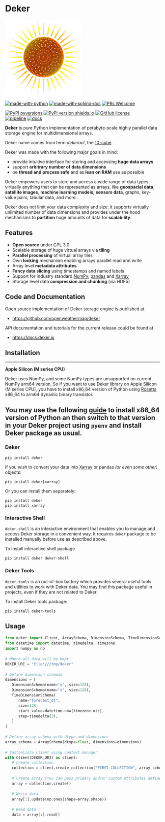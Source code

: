 # Deker
![image](docs/deker/images/logo_50.png)

[![made-with-python](https://img.shields.io/badge/Made%20with-Python-1f425f.svg)](https://www.python.org/)
[![made-with-sphinx-doc](https://img.shields.io/badge/Made%20with-Sphinx-1f425f.svg)](https://www.sphinx-doc.org/)
[![PRs Welcome](https://img.shields.io/badge/PRs-welcome-brightgreen.svg?style=flat-square)](http://makeapullrequest.com)

[![PyPI pyversions](https://img.shields.io/pypi/pyversions/deker.svg)](https://pypi.python.org/pypi/deker/)
[![PyPI version shields.io](https://img.shields.io/pypi/v/deker.svg)](https://pypi.python.org/pypi/deker/)
[![GitHub license](https://badgen.net/github/license/openweathermap/deker)](https://github.com/openweathermap/deker/blob/main/LICENSE)  
[![pipeline](https://github.com/openweathermap/deker/actions/workflows/on_release.yml/badge.svg)](https://github.com/openweathermap/deker/actions/workflows/on_release.yml)
[![docs](https://github.com/openweathermap/deker/actions/workflows/on_release.yml/badge.svg)](https://github.com/openweathermap/deker/actions/workflows/on_release.yml)

**Deker** is pure Python implementation of petabyte-scale highly parallel data storage engine for
multidimensional arrays.

Deker name comes from term *dekeract*, the [10-cube](https://en.wikipedia.org/wiki/10-cube).

Deker was made with the following major goals in mind:

   * provide intuitive interface for storing and accessing **huge data arrays**
   * support **arbitrary number of data dimensions**
   * be **thread and process safe** and as **lean on RAM** use as possible

Deker empowers users to store and access a wide range of data types, virtually anything that can be
represented as arrays, like **geospacial data**, **satellite images**, **machine learning models**,
**sensors data**, graphs, key-value pairs, tabular data, and more.

Deker does not limit your data complexity and size: it supports virtually unlimited number of data
dimensions and provides under the hood mechanisms to **partition** huge amounts of data for
**scalability**.

## Features

* **Open source** under GPL 3.0
* Scalable storage of huge virtual arrays via **tiling**
* **Parallel processing** of virtual array tiles
* Own **locking** mechanism enabling arrays parallel read and write
* Array level **metadata attributes**
* **Fancy data slicing** using timestamps and named labels
* Support for industry standard [NumPy](https://numpy.org/doc/stable/), [pandas](https://pandas.pydata.org/docs/) and 
[Xarray](https://docs.xarray.dev/en/stable/)
* Storage level data **compression and chunking** (via HDF5)


## Code and Documentation

Open source implementation of Deker storage engine is published at

  * https://github.com/openweathermap/deker

API documentation and tutorials for the current release could be found at

  * https://docs.deker.io


## Installation

---
**Apple Silicon (M series CPU)**

Deker uses NumPy, and some NumPy types are unsupported on current NumPy arm64 version. So if you
want to use Deker library on Apple Silicon (M series CPU), you have to install x86_64 version of
Python using 
[Rosetta](https://developer.apple.com/documentation/apple-silicon/about-the-rosetta-translation-environment) 
x86_64 to arm64 dynamic binary translator.

You may use the following [guide](https://sixty-north.com/blog/pyenv-apple-silicon.html) to install
x86_64 version of Python an then switch to that version in your Deker project using ``pyenv`` and
install Deker package as usual.
---

### Deker
```
pip install deker
```


If you wish to convert your data into [Xarray](https://docs.xarray.dev/en/stable/getting-started-guide/installing.html) 
or pandas *(or even some other)* objects:

```
pip install deker[xarray]
```

Or you can install them separately::
```
pip install deker
pip install xarray
```

### Interactive Shell

``deker-shell`` is an interactive environment that enables you to manage and access Deker storage
in a convenient way. It requires ``deker`` package to be installed manually before use as described
above.

To install interactive shell package
```
pip install deker deker-shell
```

### Deker Tools

``deker-tools`` is an out-of-box battery which provides several useful tools and utilities to work
with Deker data. You may find this package useful in projects, even if they are not related to
Deker.

To install Deker tools package:
```
pip install deker-tools
```


## Usage
```python
from deker import Client, ArraySchema, DimensionSchema, TimeDimensionSchema
from datetime import datetime, timedelta, timezone
import numpy as np

# Where all data will be kept
DEKER_URI = "file:///tmp/deker"

# Define dimension schemas
dimensions = [
   DimensionSchema(name="y", size=128),
   DimensionSchema(name="x", size=128),
   TimeDimensionSchema(
      name="forecast_dt",
      size=128,
      start_value=datetime.now(timezone.utc),
      step=timedelta(3),
   )
]

# Define array schema with dtype and dimensions
array_schema = ArraySchema(dtype=float, dimensions=dimensions)

# Instantiate client using context manager
with Client(DEKER_URI) as client:
   # Create collection
   collection = client.create_collection("FIRST COLLECTION", array_schema)
   
   # Create array (You can pass primary and/or custom attributes defined in schema here)
   array = collection.create()
   
   # Write data
   array[:].update(np.ones(shape=array.shape))
   
   # Read data
   data = array[:].read()
```
